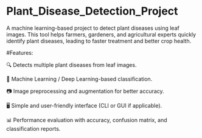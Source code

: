 # Plant_Disease_Detection_Project
A machine learning-based project to detect plant diseases using leaf images. This tool helps farmers, gardeners, and agricultural experts quickly identify plant diseases, leading to faster treatment and better crop health.

#Features:

🔍 Detects multiple plant diseases from leaf images.

🧠 Machine Learning / Deep Learning-based classification.

📷 Image preprocessing and augmentation for better accuracy.

🖥️ Simple and user-friendly interface (CLI or GUI if applicable).

📊 Performance evaluation with accuracy, confusion matrix, and classification reports.
